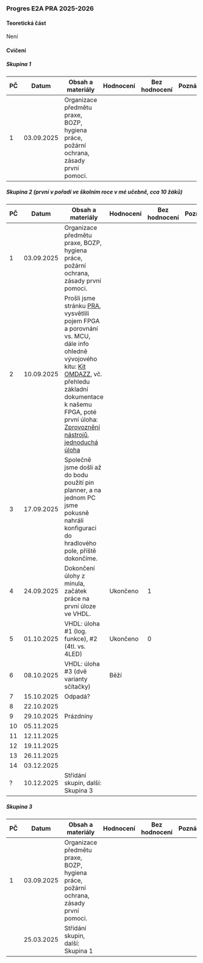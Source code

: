 ### Progres E2A PRA 2025-2026

#### Teoretická část

Není

#### Cvičení

##### Skupina 1

| PČ   | Datum      | Obsah a materiály                                            | Hodnocení | Bez hodnocení | Poznámka |
| ---- | ---------- | ------------------------------------------------------------ | --------- | ------------- | -------- |
| 1    | 03.09.2025 | Organizace předmětu praxe, BOZP, hygiena práce, požární ochrana, zásady první pomoci. |           |               |          |

##### Skupina 2 (první v pořadí ve školním roce v mé učebně, cca 10 žáků)

| PČ   | Datum      | Obsah a materiály                                            | Hodnocení | Bez hodnocení | Poznámka |
| ---- | ---------- | ------------------------------------------------------------ | --------- | ------------- | -------- |
| 1    | 03.09.2025 | Organizace předmětu praxe, BOZP, hygiena práce, požární ochrana, zásady první pomoci. |           |               |          |
| 2    | 10.09.2025 | Prošli jsme stránku [PRA](../../predmety/pra/readme.md), vysvětlili pojem FPGA a porovnání vs. MCU, dále info ohledně vývojového kitu: [Kit OMDAZZ](../../predmety/pra/fpga/altera-cyclone4/devbrd/omdazz/readme.md), vč. přehledu základní dokumentace k našemu FPGA, poté první úloha: [Zprovoznění nástrojů, jednoduchá úloha](../../predmety/pra/bloky/zprovozneni/readme.md) |           |               |          |
| 3    | 17.09.2025 | Společně jsme došli až do bodu použití pin planner, a na jednom PC jsme pokusně nahráli konfiguraci do hradlového pole, příště dokončíme. |           |               |          |
| 4    | 24.09.2025 | Dokončení úlohy z minula, začátek práce na první úloze ve VHDL. | Ukončeno  | 1             |          |
| 5    | 01.10.2025 | VHDL: úloha #1 (log. funkce), #2 (4tl. vs. 4LED)             | Ukončeno  | 0             |          |
| 6    | 08.10.2025 | VHDL: úloha #3 (dvě varianty sčítačky)                       | Běží      |               |          |
| 7    | 15.10.2025 | Odpadá?                                                      |           |               |          |
| 8    | 22.10.2025 |                                                              |           |               |          |
| 9    | 29.10.2025 | Prázdniny                                                    |           |               |          |
| 10   | 05.11.2025 |                                                              |           |               |          |
| 11   | 12.11.2025 |                                                              |           |               |          |
| 12   | 19.11.2025 |                                                              |           |               |          |
| 13   | 26.11.2025 |                                                              |           |               |          |
| 14   | 03.12.2025 |                                                              |           |               |          |
| ?    | 10.12.2025 | Střídání skupin, další: Skupina 3                            |           |               |          |

##### Skupina 3

| PČ   | Datum      | Obsah a materiály                                            | Hodnocení | Bez hodnocení | Poznámka |
| ---- | ---------- | ------------------------------------------------------------ | --------- | ------------- | -------- |
| 1    | 03.09.2025 | Organizace předmětu praxe, BOZP, hygiena práce, požární ochrana, zásady první pomoci. |           |               |          |
|      | 25.03.2025 | Střídání skupin, další: Skupina 1                            |           |               |          |